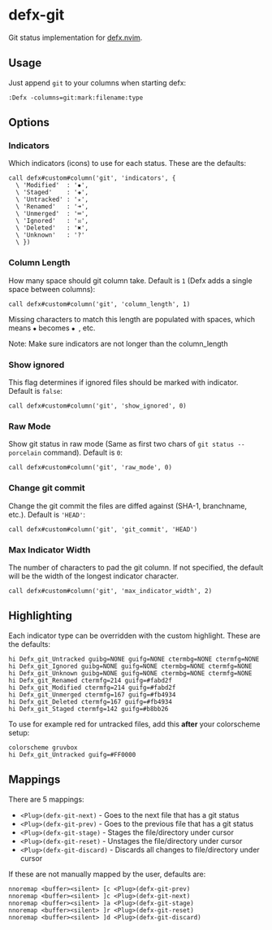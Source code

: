 # defx-git

Git status implementation for [defx.nvim](http://github.com/Shougo/defx.nvim).

## Usage

Just append `git` to your columns when starting defx:

```viml
:Defx -columns=git:mark:filename:type
```

## Options

### Indicators

Which indicators (icons) to use for each status. These are the defaults:

```viml
call defx#custom#column('git', 'indicators', {
  \ 'Modified'  : '✹',
  \ 'Staged'    : '✚',
  \ 'Untracked' : '✭',
  \ 'Renamed'   : '➜',
  \ 'Unmerged'  : '═',
  \ 'Ignored'   : '☒',
  \ 'Deleted'   : '✖',
  \ 'Unknown'   : '?'
  \ })
```

### Column Length

How many space should git column take. Default is `1` (Defx adds a single space between columns):

```viml
call defx#custom#column('git', 'column_length', 1)
```

Missing characters to match this length are populated with spaces, which means
`✹` becomes `✹ `, etc.

Note: Make sure indicators are not longer than the column_length

### Show ignored

This flag determines if ignored files should be marked with indicator. Default is `false`:

```viml
call defx#custom#column('git', 'show_ignored', 0)
```

### Raw Mode

Show git status in raw mode (Same as first two chars of `git status --porcelain` command). Default is `0`:

```viml
call defx#custom#column('git', 'raw_mode', 0)
```

### Change git commit

Change the git commit the files are diffed against (SHA-1, branchname, etc.). Default is `'HEAD'`:

```viml
call defx#custom#column('git', 'git_commit', 'HEAD')
```

### Max Indicator Width

The number of characters to pad the git column. If not specified, the default
will be the width of the longest indicator character.

```viml
call defx#custom#column('git', 'max_indicator_width', 2)
```

## Highlighting

Each indicator type can be overridden with the custom highlight. These are the defaults:

```viml
hi Defx_git_Untracked guibg=NONE guifg=NONE ctermbg=NONE ctermfg=NONE
hi Defx_git_Ignored guibg=NONE guifg=NONE ctermbg=NONE ctermfg=NONE
hi Defx_git_Unknown guibg=NONE guifg=NONE ctermbg=NONE ctermfg=NONE
hi Defx_git_Renamed ctermfg=214 guifg=#fabd2f
hi Defx_git_Modified ctermfg=214 guifg=#fabd2f
hi Defx_git_Unmerged ctermfg=167 guifg=#fb4934
hi Defx_git_Deleted ctermfg=167 guifg=#fb4934
hi Defx_git_Staged ctermfg=142 guifg=#b8bb26
```

To use for example red for untracked files, add this **after** your colorscheme setup:

```viml
colorscheme gruvbox
hi Defx_git_Untracked guifg=#FF0000
```

## Mappings

There are 5 mappings:

* `<Plug>(defx-git-next)` - Goes to the next file that has a git status
* `<Plug>(defx-git-prev)` - Goes to the previous file that has a git status
* `<Plug>(defx-git-stage)` - Stages the file/directory under cursor
* `<Plug>(defx-git-reset)` - Unstages the file/directory under cursor
* `<Plug>(defx-git-discard)` - Discards all changes to file/directory under cursor

If these are not manually mapped by the user, defaults are:
```viml
nnoremap <buffer><silent> [c <Plug>(defx-git-prev)
nnoremap <buffer><silent> ]c <Plug>(defx-git-next)
nnoremap <buffer><silent> ]a <Plug>(defx-git-stage)
nnoremap <buffer><silent> ]r <Plug>(defx-git-reset)
nnoremap <buffer><silent> ]d <Plug>(defx-git-discard)
```
